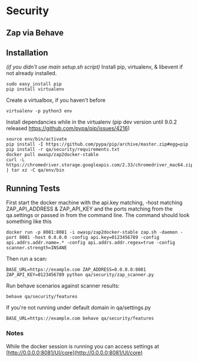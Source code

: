 # Security

## Zap via Behave

## Installation
*(if you didn't use main setup.sh script)*
Install pip, virtualenv, & libevent if not already installed.
```
sudo easy_install pip
pip install virtualenv
```
Create a  virtualbox, if you haven't before
```
virtualenv -p python3 env
```
Install dependancies while in the virtualenv (pip dev version until 9.0.2 released https://github.com/pypa/pip/issues/4216)
```
source env/bin/activate
pip install -I https://github.com/pypa/pip/archive/master.zip#egg=pip
pip install -r qa/security/requirements.txt
docker pull owasp/zap2docker-stable
curl -L https://chromedriver.storage.googleapis.com/2.33/chromedriver_mac64.zip | tar xz -C qa/env/bin
```

## Running Tests
First start the docker machine with the api.key matching, -host matching ZAP_API_ADDRESS & ZAP_API_KEY and the ports matching from the qa.settings or passed in from the command line.
The command should look something like this
```
docker run -p 8081:8081 -i owasp/zap2docker-stable zap.sh -daemon -port 8081 -host 0.0.0.0 -config api.key=0123456789 -config api.addrs.addr.name=.* -config api.addrs.addr.regex=true -config scanner.strength=INSANE
```

Then run a scan:
```
BASE_URL=https://example.com ZAP_ADDRESS=0.0.0.0:8081 ZAP_API_KEY=0123456789 python qa/security/zap_scanner.py
```

Run behave scenarios against scanner results:
```
behave qa/security/features
```

If you're not running under default domain in qa/settings.py
```
BASE_URL=https://example.com behave qa/security/features
```

### Notes

While the docker session is running you can access settings at [http://0.0.0.0:8081/UI/core](http://0.0.0.0:8081/UI/core)
